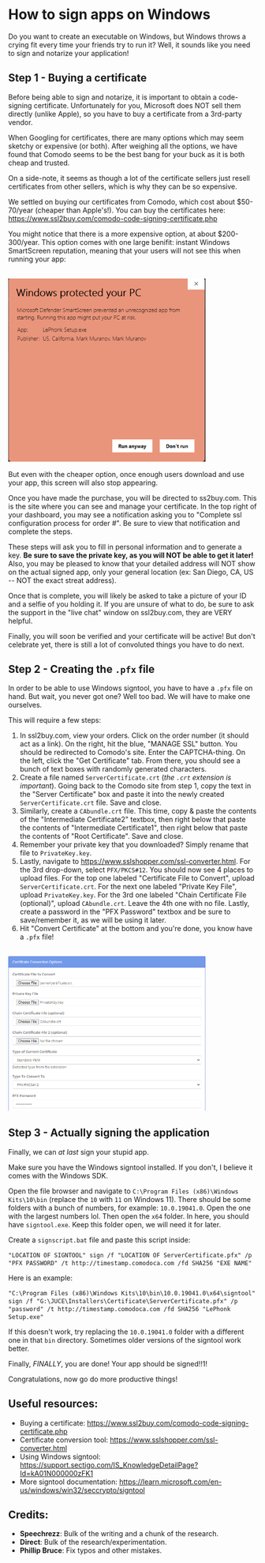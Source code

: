 # How to sign apps on Windows

Do you want to create an executable on Windows, but Windows throws a crying fit every time your friends try to run it? Well, it sounds like you need to sign and notarize your application!

## Step 1 - Buying a certificate

Before being able to sign and notarize, it is important to obtain a code-signing certificate. Unfortunately for you, Microsoft does NOT sell them directly (unlike Apple), so you have to buy a certificate from a 3rd-party vendor.

When Googling for certificates, there are many options which may seem sketchy or expensive (or both). After weighing all the options, we have found that Comodo seems to be the best bang for your buck as it is both cheap and trusted.

On a side-note, it seems as though a lot of the certificate sellers just resell certificates from other sellers, which is why they can be so expensive.

We settled on buying our certificates from Comodo, which cost about $50-70/year (cheaper than Apple's!). You can buy the certificates here: https://www.ssl2buy.com/comodo-code-signing-certificate.php

You might notice that there is a more expensive option, at about $200-300/year. This option comes with one large benifit: instant Windows SmartScreen reputation, meaning that your users will not see this when running your app:

<br/>

<img src="./Images/smartscreen.png" alt="Smartscreen screenshot" width="400"/>

<br/>

But even with the cheaper option, once enough users download and use your app, this screen will also stop appearing.

Once you have made the purchase, you will be directed to ss2buy.com. This is the site where you can see and manage your certificate. In the top right of your dashboard, you may see a notification asking you to "Complete ssl configuration process for order #<order number>". Be sure to view that notification and complete the steps.

These steps will ask you to fill in personal information and to generate a key. **Be sure to save the private key, as you will NOT be able to get it later!** Also, you may be pleased to know that your detailed address will NOT show on the actual signed app, only your general location (ex: San Diego, CA, US -- NOT the exact streat address).

Once that is complete, you will likely be asked to take a picture of your ID and a selfie of you holding it. If you are unsure of what to do, be sure to ask the support in the "live chat" window on ssl2buy.com, they are VERY helpful.

Finally, you will soon be verified and your certificate will be active! But don't celebrate yet, there is still a lot of convoluted things you have to do next.

## Step 2 - Creating the `.pfx` file

In order to be able to use Windows signtool, you have to have a `.pfx` file on hand. But wait, you never got one? Well too bad. We will have to make one ourselves.

This will require a few steps:
1. In ssl2buy.com, view your orders. Click on the order number (it should act as a link). On the right, hit the blue, "MANAGE SSL" button. You should be redirected to Comodo's site. Enter the CAPTCHA-thing. On the left, click the "Get Certificate" tab. From there, you should see a bunch of text boxes with randomly generated characters.
2. Create a file named `ServerCertificate.crt` (*the `.crt` extension is important*). Going back to the Comodo site from step 1, copy the text in the "Server Certificate" box and paste it into the newly created `ServerCertificate.crt` file. Save and close.
3. Similarly, create a `CAbundle.crt` file. This time, copy & paste the contents of the "Intermediate Certificate2" textbox, then right below that paste the contents of "Intermediate Certificate1", then right below that paste the contents of "Root Certificate". Save and close.
4. Remember your private key that you downloaded? Simply rename that file to `PrivateKey.key`.
5. Lastly, navigate to https://www.sslshopper.com/ssl-converter.html. For the 3rd drop-down, select `PFX/PKCS#12`. You should now see 4 places to upload files. For the top one labeled "Certificate File to Convert", upload `ServerCertificate.crt`. For the next one labeled "Private Key File", upload `PrivateKey.key`. For the 3rd one labeled "Chain Certificate File (optional)", upload `CAbundle.crt`. Leave the 4th one with no file. Lastly, create a password in the "PFX Password" textbox and be sure to save/remember it, as we will be using it later.
6. Hit "Convert Certificate" at the bottom and you're done, you know have a `.pfx` file!

<br/>

<img src="./Images/convert_certificate.png" alt="sslshopper.com screenshot" width="400"/>

<br/>

## Step 3 - Actually signing the application

Finally, we can *at last* sign your stupid app.

Make sure you have the Windows signtool installed. If you don't, I believe it comes with the Windows SDK.

Open the file browser and navigate to `C:\Program Files (x86)\Windows Kits\10\bin` (replace the `10` with `11` on Windows 11). There should be some folders with a bunch of numbers, for example: `10.0.19041.0`. Open the one with the largest numbers lol. Then open the `x64` folder. In here, you should have `signtool.exe`. Keep this folder open, we will need it for later.

Create a `signscript.bat` file and paste this script inside:

```batch
"LOCATION OF SIGNTOOL" sign /f "LOCATION OF ServerCertificate.pfx" /p "PFX PASSWORD" /t http://timestamp.comodoca.com /fd SHA256 "EXE NAME"

```

Here is an example:

```batch
"C:\Program Files (x86)\Windows Kits\10\bin\10.0.19041.0\x64\signtool" sign /f "G:\JUCE\Installers\Certificate\ServerCertificate.pfx" /p "password" /t http://timestamp.comodoca.com /fd SHA256 "LePhonk Setup.exe"

```

If this doesn't work, try replacing the `10.0.19041.0` folder with a different one in that `bin` directory. Sometimes older versions of the signtool work better.

Finally, *FINALLY*, you are done! Your app should be signed!!1!

Congratulations, now go do more productive things!


## Useful resources:
- Buying a certificate: https://www.ssl2buy.com/comodo-code-signing-certificate.php
- Certificate conversion tool: https://www.sslshopper.com/ssl-converter.html
- Using Windows signtool: https://support.sectigo.com/IS_KnowledgeDetailPage?Id=kA01N000000zFK1
- More signtool documentation: https://learn.microsoft.com/en-us/windows/win32/seccrypto/signtool

## Credits:
- **Speechrezz**: Bulk of the writing and a chunk of the research.
- **Direct**: Bulk of the research/experimentation.
- **Phillip Bruce**: Fix typos and other mistakes.